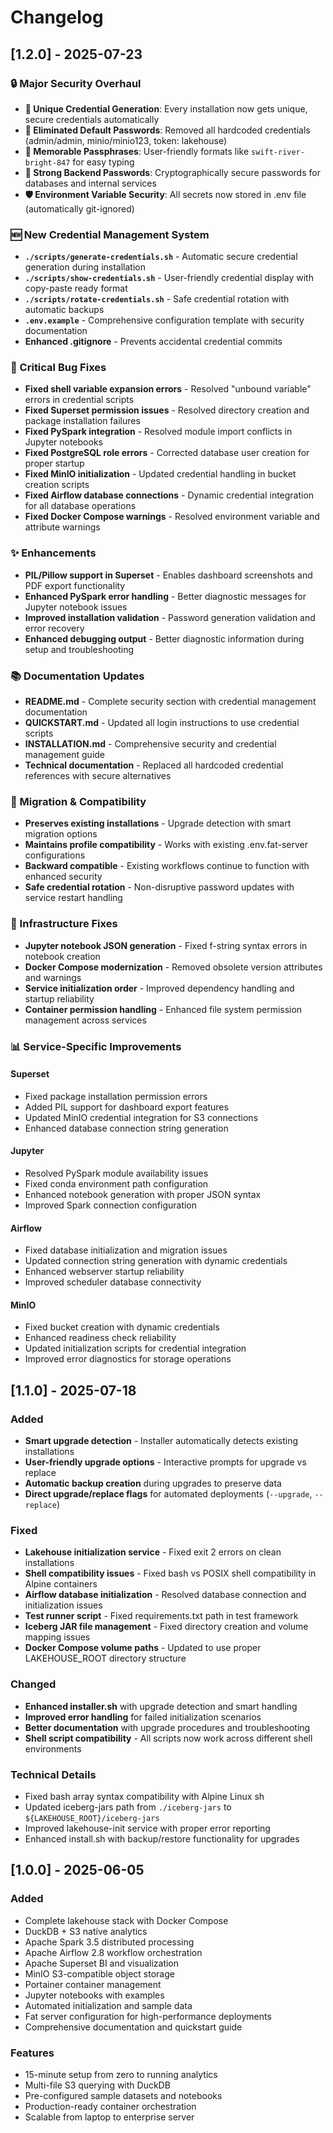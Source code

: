 # Changelog

## [1.2.0] - 2025-07-23

### 🔒 Major Security Overhaul
- **🎯 Unique Credential Generation**: Every installation now gets unique, secure credentials automatically
- **🚫 Eliminated Default Passwords**: Removed all hardcoded credentials (admin/admin, minio/minio123, token: lakehouse)
- **🎪 Memorable Passphrases**: User-friendly formats like `swift-river-bright-847` for easy typing
- **🔐 Strong Backend Passwords**: Cryptographically secure passwords for databases and internal services
- **🛡️ Environment Variable Security**: All secrets now stored in .env file (automatically git-ignored)

### 🆕 New Credential Management System
- **`./scripts/generate-credentials.sh`** - Automatic secure credential generation during installation
- **`./scripts/show-credentials.sh`** - User-friendly credential display with copy-paste ready format
- **`./scripts/rotate-credentials.sh`** - Safe credential rotation with automatic backups
- **`.env.example`** - Comprehensive configuration template with security documentation
- **Enhanced .gitignore** - Prevents accidental credential commits

### 🔧 Critical Bug Fixes
- **Fixed shell variable expansion errors** - Resolved "unbound variable" errors in credential scripts
- **Fixed Superset permission issues** - Resolved directory creation and package installation failures
- **Fixed PySpark integration** - Resolved module import conflicts in Jupyter notebooks
- **Fixed PostgreSQL role errors** - Corrected database user creation for proper startup
- **Fixed MinIO initialization** - Updated credential handling in bucket creation scripts
- **Fixed Airflow database connections** - Dynamic credential integration for all database operations
- **Fixed Docker Compose warnings** - Resolved environment variable and attribute warnings

### ✨ Enhancements
- **PIL/Pillow support in Superset** - Enables dashboard screenshots and PDF export functionality
- **Enhanced PySpark error handling** - Better diagnostic messages for Jupyter notebook issues
- **Improved installation validation** - Password generation validation and error recovery
- **Enhanced debugging output** - Better diagnostic information during setup and troubleshooting

### 📚 Documentation Updates
- **README.md** - Complete security section with credential management documentation
- **QUICKSTART.md** - Updated all login instructions to use credential scripts
- **INSTALLATION.md** - Comprehensive security and credential management guide
- **Technical documentation** - Replaced all hardcoded credential references with secure alternatives

### 🔄 Migration & Compatibility
- **Preserves existing installations** - Upgrade detection with smart migration options
- **Maintains profile compatibility** - Works with existing .env.fat-server configurations
- **Backward compatible** - Existing workflows continue to function with enhanced security
- **Safe credential rotation** - Non-disruptive password updates with service restart handling

### 🐛 Infrastructure Fixes
- **Jupyter notebook JSON generation** - Fixed f-string syntax errors in notebook creation
- **Docker Compose modernization** - Removed obsolete version attributes and warnings
- **Service initialization order** - Improved dependency handling and startup reliability
- **Container permission handling** - Enhanced file system permission management across services

### 📊 Service-Specific Improvements

#### Superset
- Fixed package installation permission errors
- Added PIL support for dashboard export features
- Updated MinIO credential integration for S3 connections
- Enhanced database connection string generation

#### Jupyter
- Resolved PySpark module availability issues
- Fixed conda environment path configuration
- Enhanced notebook generation with proper JSON syntax
- Improved Spark connection configuration

#### Airflow
- Fixed database initialization and migration issues
- Updated connection string generation with dynamic credentials
- Enhanced webserver startup reliability
- Improved scheduler database connectivity

#### MinIO
- Fixed bucket creation with dynamic credentials
- Enhanced readiness check reliability
- Updated initialization scripts for credential integration
- Improved error diagnostics for storage operations

## [1.1.0] - 2025-07-18

### Added
- **Smart upgrade detection** - Installer automatically detects existing installations
- **User-friendly upgrade options** - Interactive prompts for upgrade vs replace
- **Automatic backup creation** during upgrades to preserve data
- **Direct upgrade/replace flags** for automated deployments (`--upgrade`, `--replace`)

### Fixed
- **Lakehouse initialization service** - Fixed exit 2 errors on clean installations
- **Shell compatibility issues** - Fixed bash vs POSIX shell compatibility in Alpine containers
- **Airflow database initialization** - Resolved database connection and initialization issues
- **Test runner script** - Fixed requirements.txt path in test framework
- **Iceberg JAR file management** - Fixed directory creation and volume mapping issues
- **Docker Compose volume paths** - Updated to use proper LAKEHOUSE_ROOT directory structure

### Changed
- **Enhanced installer.sh** with upgrade detection and smart handling
- **Improved error handling** for failed initialization scenarios
- **Better documentation** with upgrade procedures and troubleshooting
- **Shell script compatibility** - All scripts now work across different shell environments

### Technical Details
- Fixed bash array syntax compatibility with Alpine Linux sh
- Updated iceberg-jars path from `./iceberg-jars` to `${LAKEHOUSE_ROOT}/iceberg-jars`
- Improved lakehouse-init service with proper error reporting
- Enhanced install.sh with backup/restore functionality for upgrades

## [1.0.0] - 2025-06-05

### Added
- Complete lakehouse stack with Docker Compose
- DuckDB + S3 native analytics
- Apache Spark 3.5 distributed processing
- Apache Airflow 2.8 workflow orchestration
- Apache Superset BI and visualization
- MinIO S3-compatible object storage
- Portainer container management
- Jupyter notebooks with examples
- Automated initialization and sample data
- Fat server configuration for high-performance deployments
- Comprehensive documentation and quickstart guide

### Features
- 15-minute setup from zero to running analytics
- Multi-file S3 querying with DuckDB
- Pre-configured sample datasets and notebooks
- Production-ready container orchestration
- Scalable from laptop to enterprise server

